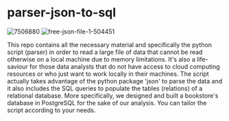 # parser-json-to-sql

![7506880](https://github.com/EleniNeti/parser-json-to-sql/assets/131956623/c5b6ec59-0fc0-4982-8f7e-bcabef684733)     ![free-json-file-1-504451](https://github.com/EleniNeti/parser-json-to-sql/assets/131956623/5a2d0984-896d-43ef-a58f-3a37c48fba66)
   


This repo contains all the necessary material and specifically the python script (parser) in order to read a large file of data that cannot be read otherwise on a local machine due to memory limitations. It's also a life-saviour for those data analysts that do not have access to cloud computing resources or who just want to work locally in their machines. The script actually takes advantage of the python package 'json' to parse the data and it also includes the SQL queries to populate the tables (relations) of a relational database. More specifically, we designed and built a bookstore's database in PostgreSQL for the sake of our analysis. 
You can tailor the script according to your needs.
